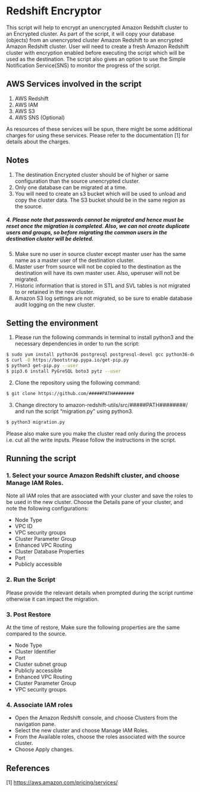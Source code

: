# Redshift Encryptor

This script will help to encrypt an unencrypted Amazon Redshift cluster to an Encrypted cluster. As part of the script, it will copy your database (objects) from an unencrypted cluster Amazon Redshift to an encrypted Amazon Redshift cluster. User will need to create a fresh Amazon Redshift cluster with encryption enabled before executing the script which will be used as the destination. The script also gives an option to use the Simple Notification Service(SNS) to monitor the progress of the script.

## AWS Services involved in the script

1. AWS Redshift
2. AWS IAM
3. AWS S3
4. AWS SNS (Optional)

As resources of these services will be spun, there might be some additional charges for using these services. Please refer to the documentation [1] for details about the charges.

## Notes

1. The destination Encrypted cluster should be of higher or same configuration than the source unencrypted cluster.
2. Only one database can be migrated at a time.
3. You will need to create an s3 bucket which will be used to unload and copy the cluster data. The S3 bucket should be in the same region as the source.
##### 4. Please note that passwords cannot be migrated and hence must be reset once the migration is completed. Also, we can not create duplicate users and groups, so before migrating the common users in the destination cluster will be deleted.
5. Make sure no user in source cluster except master user has the same name as a master user of the destination cluster.
6. Master user from source will not be copied to the destination as the destination will have its own master user. Also, uperuser will not be migrated.
7. Historic information that is stored in STL and SVL tables is not migrated to or retained in the new cluster.
8. Amazon S3 log settings are not migrated, so be sure to enable database audit logging on the new cluster.


## Setting the environment

1. Please run the following commands in terminal to install python3 and the necessary dependencies in order to run the script:
```sh
$ sudo yum install python36 postgresql postgresql-devel gcc python36-devel libffi-devel
$ curl -O https://bootstrap.pypa.io/get-pip.py
$ python3 get-pip.py --user
$ pip3.6 install PyGreSQL boto3 pytz --user
```

2. Clone the repository using the following command:
```sh
$ git clone https://github.com/#####PATH########
```

3. Change directory to amazon-redshift-utils/src/#####PATH########/ and run the script “migration.py” using python3.
```sh
$ python3 migration.py
```
Please also make sure you make the cluster read only during the process i.e. cut all the write inputs.
Please follow the instructions in the script.


## Running the script

### 1. Select your source Amazon Redshift cluster, and choose Manage IAM Roles.
Note all IAM roles that are associated with your cluster and save the roles to be used in the new cluster.
Choose the Details pane of your cluster, and note the following configurations:
- Node Type
- VPC ID
- VPC security groups
- Cluster Parameter Group
- Enhanced VPC Routing
- Cluster Database Properties
- Port
- Publicly accessible
 
### 2. Run the Script
Please provide the relevant details when prompted during the script runtime otherwise it can impact the migration.
 
### 3. Post Restore
At the time of restore, Make sure the following properties are the same compared to the source.
- Node Type
- Cluster Identifier
- Port
- Cluster subnet group
- Publicly accessible
- Enhanced VPC Routing
- Cluster Parameter Group
- VPC security groups.
 
### 4. Associate IAM roles
- Open the Amazon Redshift console, and choose Clusters from the navigation pane.
- Select the new cluster and choose Manage IAM Roles.
- From the Available roles, choose the roles associated with the source cluster.
- Choose Apply changes.

## References 
[1] https://aws.amazon.com/pricing/services/ 
